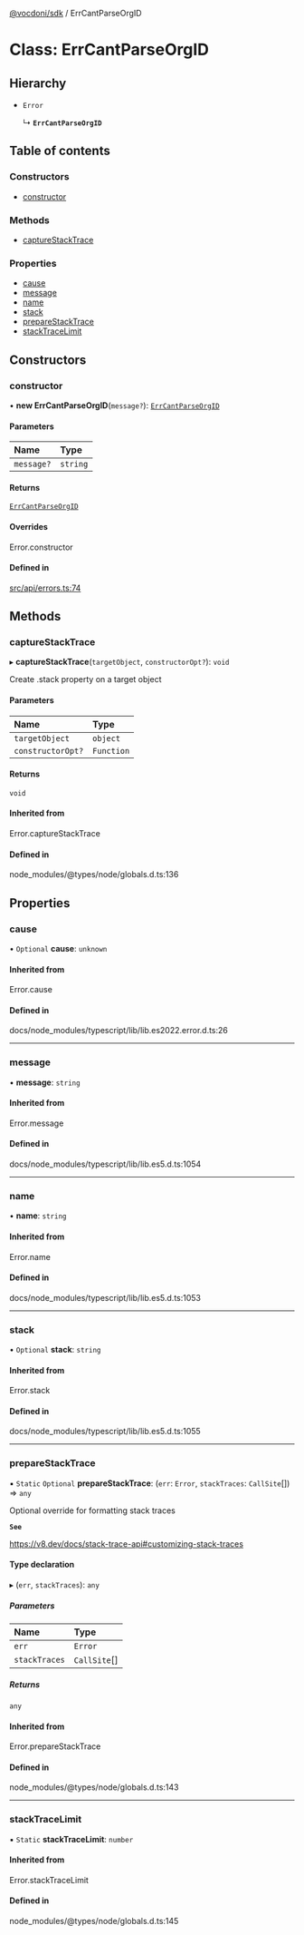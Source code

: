 [@vocdoni/sdk](/sdk) / ErrCantParseOrgID

# Class: ErrCantParseOrgID

## Hierarchy

- `Error`

  ↳ **`ErrCantParseOrgID`**

## Table of contents

### Constructors

- [constructor](ErrCantParseOrgID#constructor)

### Methods

- [captureStackTrace](ErrCantParseOrgID#capturestacktrace)

### Properties

- [cause](ErrCantParseOrgID#cause)
- [message](ErrCantParseOrgID#message)
- [name](ErrCantParseOrgID#name)
- [stack](ErrCantParseOrgID#stack)
- [prepareStackTrace](ErrCantParseOrgID#preparestacktrace)
- [stackTraceLimit](ErrCantParseOrgID#stacktracelimit)

## Constructors

### constructor

• **new ErrCantParseOrgID**(`message?`): [`ErrCantParseOrgID`](ErrCantParseOrgID)

#### Parameters

| Name | Type |
| :------ | :------ |
| `message?` | `string` |

#### Returns

[`ErrCantParseOrgID`](ErrCantParseOrgID)

#### Overrides

Error.constructor

#### Defined in

[src/api/errors.ts:74](https://github.com/vocdoni/vocdoni-sdk/blob/179c92b4cecfec787d968dc02b519f64ee15c5d3/src/api/errors.ts#L74)

## Methods

### captureStackTrace

▸ **captureStackTrace**(`targetObject`, `constructorOpt?`): `void`

Create .stack property on a target object

#### Parameters

| Name | Type |
| :------ | :------ |
| `targetObject` | `object` |
| `constructorOpt?` | `Function` |

#### Returns

`void`

#### Inherited from

Error.captureStackTrace

#### Defined in

node_modules/@types/node/globals.d.ts:136

## Properties

### cause

• `Optional` **cause**: `unknown`

#### Inherited from

Error.cause

#### Defined in

docs/node_modules/typescript/lib/lib.es2022.error.d.ts:26

___

### message

• **message**: `string`

#### Inherited from

Error.message

#### Defined in

docs/node_modules/typescript/lib/lib.es5.d.ts:1054

___

### name

• **name**: `string`

#### Inherited from

Error.name

#### Defined in

docs/node_modules/typescript/lib/lib.es5.d.ts:1053

___

### stack

• `Optional` **stack**: `string`

#### Inherited from

Error.stack

#### Defined in

docs/node_modules/typescript/lib/lib.es5.d.ts:1055

___

### prepareStackTrace

▪ `Static` `Optional` **prepareStackTrace**: (`err`: `Error`, `stackTraces`: `CallSite`[]) => `any`

Optional override for formatting stack traces

**`See`**

https://v8.dev/docs/stack-trace-api#customizing-stack-traces

#### Type declaration

▸ (`err`, `stackTraces`): `any`

##### Parameters

| Name | Type |
| :------ | :------ |
| `err` | `Error` |
| `stackTraces` | `CallSite`[] |

##### Returns

`any`

#### Inherited from

Error.prepareStackTrace

#### Defined in

node_modules/@types/node/globals.d.ts:143

___

### stackTraceLimit

▪ `Static` **stackTraceLimit**: `number`

#### Inherited from

Error.stackTraceLimit

#### Defined in

node_modules/@types/node/globals.d.ts:145
